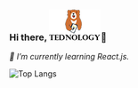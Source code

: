 ### Hi there, ![image](https://github.com/teddyan/AustraliaTaxCalc/blob/main/src/img/Tednology.png)👋
*🌱 I’m currently learning React.js.*

<!--
**teddyan/teddyan** is a ✨ _special_ ✨ repository because its `README.md` (this file) appears on your GitHub profile.

Here are some ideas to get you started:

- 🔭 I’m currently working on ...
- 👯 I’m looking to collaborate on ...
- 🤔 I’m looking for help with ...
- 💬 Ask me about ...
- 📫 How to reach me: ...
- 😄 Pronouns: ...
- ⚡ Fun fact: ...
-->


![Top Langs](https://github-readme-stats.vercel.app/api/top-langs/?username=teddyan&layout=compact&theme=blueberry)

